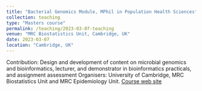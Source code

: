 ```yaml
---
title: "Bacterial Genomics Module, MPhil in Population Health Sciences"
collection: teaching
type: "Masters course"
permalink: /teaching/2023-03-07-teaching
venue: "MRC Biostatistics Unit, Cambridge, UK"
date: 2023-03-07
location: "Cambridge, UK"
---
```


Contribution: Design and development of content on microbial genomics and bioinformatics, lecturer, and demonstrator in bioinformatics practicals, and assignment assessment
Organisers: University of Cambridge, MRC Biostatistics Unit and MRC Epidemiology Unit.
[Course web site](https://www.phs.masters.cam.ac.uk/)
